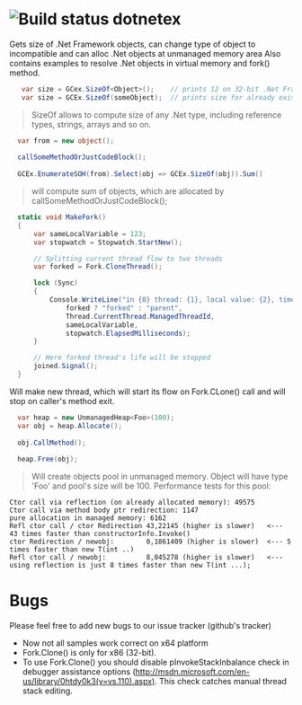 ![Build status](https://ci.appveyor.com/api/projects/status/1fjdxv20usa6p6nj)
dotnetex
========

Gets size of .Net Framework objects, can change type of object to incompatible and can alloc .Net objects at unmanaged memory area
Also contains examples to resolve .Net objects in virtual memory and fork() method.

```csharp
   var size = GCex.SizeOf<Object>();    // prints 12 on 32-bit .Net Framework;
   var size = GCEx.SizeOf(someObject);  // prints size for already existing object;
```
> SizeOf allows to compute size of any .Net type, including reference types, strings, arrays and so on.

```csharp
  var from = new object();
  
  callSomeMethodOrJustCodeBlock();
  
  GCEx.EnumerateSOH(from).Select(obj => GCEx.SizeOf(obj)).Sum()
```
> will compute sum of objects, which are allocated by callSomeMethodOrJustCodeBlock();

```csharp
  static void MakeFork()
  {
      var sameLocalVariable = 123;
      var stopwatch = Stopwatch.StartNew();

      // Splitting current thread flow to two threads
      var forked = Fork.CloneThread();

      lock (Sync)
      {
          Console.WriteLine("in {0} thread: {1}, local value: {2}, time to enter = {3} ms",
              forked ? "forked" : "parent",
              Thread.CurrentThread.ManagedThreadId,
              sameLocalVariable, 
              stopwatch.ElapsedMilliseconds);
      }

      // Here forked thread's life will be stopped
      joined.Signal();
  }
```

Will make new thread, which will start its flow on Fork.CLone() call and will stop on caller's method exit.

```csharp
  var heap = new UnmanagedHeap<Foo>(100);
  var obj = heap.Allocate();
  
  obj.CallMethod();
  
  heap.Free(obj);
```
> Will create objects pool in unmanaged memory. Object will have type 'Foo' and pool's size will be 100. Performance tests for this pool:
```
Ctor call via reflection (on already allocated memory): 49575
Ctor call via method body ptr redirection: 1147
pure allocation in managed memory: 6162
Refl ctor call / ctor Redirection 43,22145 (higher is slower)   <--- 43 times faster than constructorInfo.Invoke()
ctor Redirection / newobj:        0,1861409 (higher is slower)  <--- 5 times faster than new T(int ..)
Refl ctor call / newobj:          8,045278 (higher is slower)   <--- using reflection is just 8 times faster than new T(int ...);
```

# Bugs

Please feel free to add new bugs to our issue tracker (github's tracker)

  * Now not all samples work correct on x64 platform
  * Fork.Clone() is only for x86 (32-bit).
  * To use Fork.Clone() you should disable pInvokeStackInbalance check in debugger assistance options (http://msdn.microsoft.com/en-us/library/0htdy0k3(v=vs.110).aspx). This check catches manual thread stack editing.
